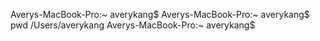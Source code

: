 Averys-MacBook-Pro:~ averykang$ 
Averys-MacBook-Pro:~ averykang$ pwd
/Users/averykang
Averys-MacBook-Pro:~ averykang$ 




















